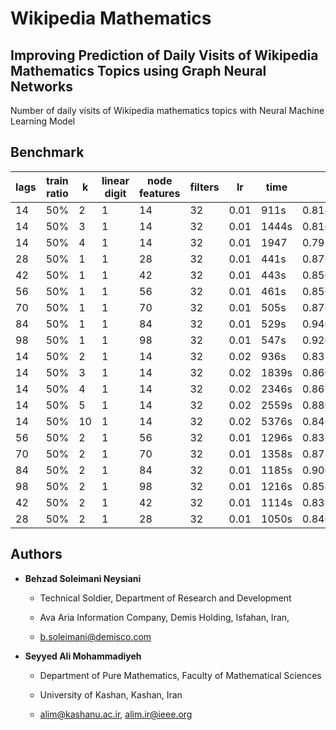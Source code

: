 # Wikipedia Mathematics

## Improving Prediction of Daily Visits of Wikipedia Mathematics Topics using Graph Neural Networks

Number of daily visits of Wikipedia mathematics topics with Neural Machine Learning Model

## Benchmark

| lags | train ratio | k  | linear digit | node features | filters |  lr  |  time  |  error  |
| ---- | ----------- | -- | ------------ | ------------- | ------- | ---- | ------ | ------- |
| 14   | 50%         | 2  |       1      |    14   | 32 | 0.01 | 911s | 0.8143236637115479 |
| 14   | 50%         | 3  |       1      |    14   | 32 | 0.01 | 1444s | 0.8163800835609436 |
| 14   | 50%         | 4 | 1 | 14 | 32 | 0.01 | 1947 | 0.7932114601135254 |
| 28   | 50%         | 1 | 1 | 28 | 32 | 0.01 | 441s | 0.8761430382728577 |
| 42   | 50%         | 1 | 1 | 42 | 32 | 0.01 | 443s | 0.8508368134498596 |
| 56   | 50%         | 1 | 1 | 56 | 32 | 0.01 | 461s | 0.856105387210846 |
| 70   | 50%         | 1 | 1 | 70 | 32 | 0.01 | 505s | 0.8762531280517578 |
| 84   | 50%         | 1 | 1 | 84 | 32 | 0.01 | 529s | 0.9409999847412109 |
| 98   | 50%         | 1 | 1 | 98 | 32 | 0.01 | 547s | 0.9203919768333435 |
| 14   | 50%         | 2 | 1 | 14 | 32 | 0.02 | 936s | 0.8355252742767334 |
| 14   | 50%         | 3 | 1 | 14 | 32 | 0.02 | 1839s | 0.8604558110237122 |
| 14   | 50%         | 4 | 1 | 14 | 32 | 0.02 | 2346s | 0.8616055846214294 |
| 14   | 50%         | 5 | 1 | 14 | 32 | 0.02 | 2559s | 0.8867608308792114 |
| 14   | 50%         | 10 | 1 | 14 | 32 | 0.02 | 5376s | 0.8464503288269043 |
| 56  | 50% | 2 | 1 | 56 | 32 | 0.01 | 1296s | 0.8364545106887817 | 
| 70  | 50% | 2 | 1 | 70 | 32 | 0.01 | 1358s | 0.8788001537322998 | 
| 84  | 50% | 2 | 1 | 84 | 32 | 0.01 | 1185s | 0.9005643129348755 | 
| 98  | 50% | 2 | 1 | 98 | 32 | 0.01 | 1216s | 0.8543722629547119 | 
| 42 | 50% | 2 | 1 | 42 | 32 | 0.01 | 1114s | 0.8399303555488586 |
| 28 | 50% | 2 | 1 | 28 | 32 | 0.01 | 1050s | 0.8465337753295898 |

## Authors

- **Behzad Soleimani Neysiani**

  - Technical Soldier, Department of Research and Development

  - Ava Aria Information Company, Demis Holding, Isfahan, Iran,

  - b.soleimani@demisco.com

- **Seyyed Ali Mohammadiyeh**

  - Department of Pure Mathematics, Faculty of Mathematical Sciences

  - University of Kashan, Kashan, Iran

  - alim@kashanu.ac.ir, alim.ir@ieee.org


